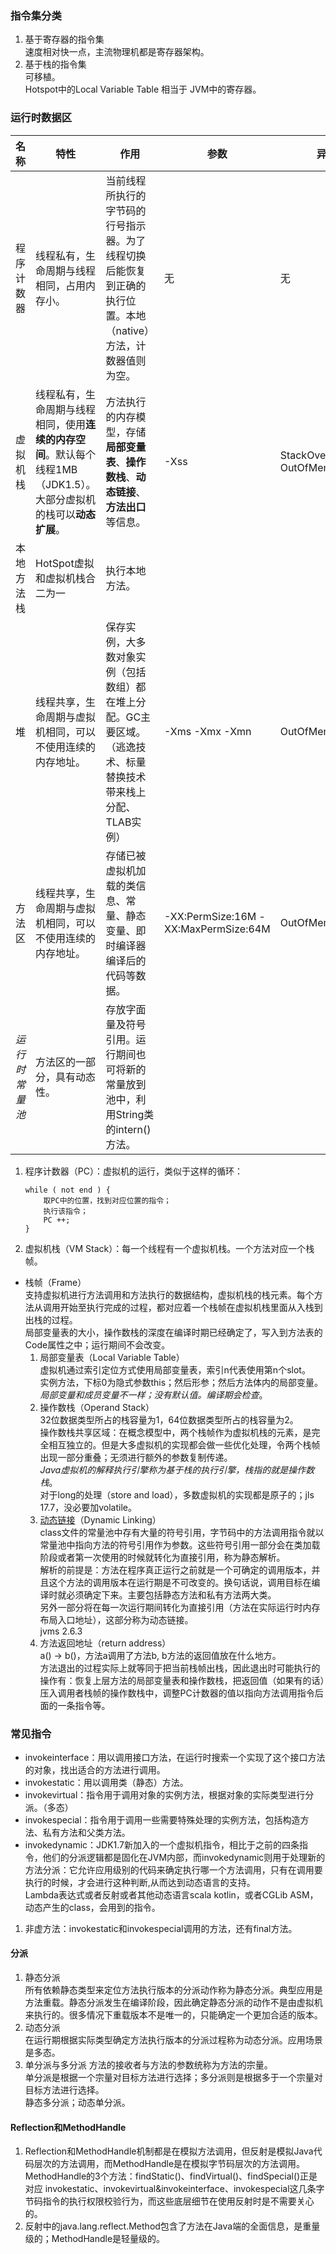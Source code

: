 ### 指令集分类
1. 基于寄存器的指令集  
速度相对快一点，主流物理机都是寄存器架构。
2. 基于栈的指令集  
可移植。  
Hotspot中的Local Variable Table 相当于 JVM中的寄存器。
### 运行时数据区

| 名称 | 特性 | 作用 | 参数 | 异常 |
|---|---|---|---|---|
| 程序计数器 | 线程私有，生命周期与线程相同，占用内存小。| 当前线程所执行的字节码的行号指示器。为了线程切换后能恢复到正确的执行位置。本地（native）方法，计数器值则为空。| 无 | 无 |
| 虚拟机栈 | 线程私有，生命周期与线程相同，使用**连续的内存空间**。默认每个线程1MB（JDK1.5）。大部分虚拟机的栈可以**动态扩展**。| 方法执行的内存模型，存储**局部变量表**、**操作数栈**、**动态链接**、**方法出口**等信息。| -Xss | StackOverflowError OutOfMemoryError |
| 本地方法栈 | HotSpot虚拟和虚拟机栈合二为一 | 执行本地方法。|  |  |
| 堆 | 线程共享，生命周期与虚拟机相同，可以不使用连续的内存地址。| 保存实例，大多数对象实例（包括数组）都在堆上分配。GC主要区域。（逃逸技术、标量替换技术带来栈上分配、TLAB实例）| -Xms -Xmx -Xmn | OutOfMemoryError |
| 方法区 | 线程共享，生命周期与虚拟机相同，可以不使用连续的内存地址。| 存储已被虚拟机加载的类信息、常量、静态变量、即时编译器编译后的代码等数据。| -XX:PermSize:16M -XX:MaxPermSize:64M | OutOfMemoryError |
| *运行时常量池* | 方法区的一部分，具有动态性。| 存放字面量及符号引用。运行期间也可将新的常量放到池中，利用String类的intern()方法。 |  |  |
1. 程序计数器（PC）：虚拟机的运行，类似于这样的循环：
    ```
    while ( not end ) {
        取PC中的位置，找到对应位置的指令；
        执行该指令；
        PC ++;
    }
    ```
2. 虚拟机栈（VM Stack）：每一个线程有一个虚拟机栈。一个方法对应一个栈帧。
- 栈帧（Frame）  
支持虚拟机进行方法调用和方法执行的数据结构，虚拟机栈的栈元素。每个方法从调用开始至执行完成的过程，都对应着一个栈帧在虚拟机栈里面从入栈到出栈的过程。  
局部变量表的大小，操作数栈的深度在编译时期已经确定了，写入到方法表的Code属性之中；运行期间不会改变。
  1. 局部变量表（Local Variable Table）  
    虚拟机通过索引定位方式使用局部变量表，索引n代表使用第n个slot。  
    实例方法，下标0为隐式参数this；然后形参；然后方法体内的局部变量。  
    *局部变量和成员变量不一样；没有默认值。编译期会检查*。
  2. 操作数栈（Operand Stack）  
    32位数据类型所占的栈容量为1，64位数据类型所占的栈容量为2。  
    操作数栈共享区域：在概念模型中，两个栈帧作为虚拟机栈的元素，是完全相互独立的。但是大多虚拟机的实现都会做一些优化处理，令两个栈帧出现一部分重叠；无须进行额外的参数复制传递。  
    *Java虚拟机的解释执行引擎称为基于栈的执行引擎，栈指的就是操作数栈*。  
    对于long的处理（store and load），多数虚拟机的实现都是原子的；jls 17.7，没必要加volatile。
  3. [动态链接](https://blog.csdn.net/qq_41813060/article/details/88379473)（Dynamic Linking）  
    class文件的常量池中存有大量的符号引用，字节码中的方法调用指令就以常量池中指向方法的符号引用作为参数。这些符号引用一部分会在类加载阶段或者第一次使用的时候就转化为直接引用，称为静态解析。  
 解析的前提是：方法在程序真正运行之前就是一个可确定的调用版本，并且这个方法的调用版本在运行期是不可改变的。换句话说，调用目标在编译时就必须确定下来。主要包括静态方法和私有方法两大类。  
 另外一部分将在每一次运行期间转化为直接引用（方法在实际运行时内存布局入口地址），这部分称为动态链接。  
    jvms 2.6.3
  4. 方法返回地址（return address）  
    a() -> b()，方法a调用了方法b, b方法的返回值放在什么地方。  
    方法退出的过程实际上就等同于把当前栈帧出栈，因此退出时可能执行的操作有：恢复上层方法的局部变量表和操作数栈，把返回值（如果有的话）压入调用者栈帧的操作数栈中，调整PC计数器的值以指向方法调用指令后面的一条指令等。
### 常见指令
- invokeinterface：用以调用接口方法，在运行时搜索一个实现了这个接口方法的对象，找出适合的方法进行调用。
- invokestatic：用以调用类（静态）方法。
- invokevirtual：指令用于调用对象的实例方法，根据对象的实际类型进行分派。（多态）
- invokespecial：指令用于调用一些需要特殊处理的实例方法，包括构造方法、私有方法和父类方法。
- invokedynamic：JDK1.7新加入的一个虚拟机指令，相比于之前的四条指令，他们的分派逻辑都是固化在JVM内部，而invokedynamic则用于处理新的方法分派：它允许应用级别的代码来确定执行哪一个方法调用，只有在调用要执行的时候，才会进行这种判断,从而达到动态语言的支持。  
Lambda表达式或者反射或者其他动态语言scala kotlin，或者CGLib ASM，动态产生的class，会用到的指令。
1. 非虚方法：invokestatic和invokespecial调用的方法，还有final方法。
#### 分派 
1. 静态分派  
所有依赖静态类型来定位方法执行版本的分派动作称为静态分派。典型应用是方法重载。静态分派发生在编译阶段，因此确定静态分派的动作不是由虚拟机来执行的。很多情况下重载版本不是唯一的，只能确定一个更加合适的版本。
2. 动态分派  
在运行期根据实际类型确定方法执行版本的分派过程称为动态分派。应用场景是多态。
3. 单分派与多分派
方法的接收者与方法的参数统称为方法的宗量。  
单分派是根据一个宗量对目标方法进行选择；多分派则是根据多于一个宗量对目标方法进行选择。  
静态多分派；动态单分派。
#### Reflection和MethodHandle
1. Reflection和MethodHandle机制都是在模拟方法调用，但反射是模拟Java代码层次的方法调用，而MethodHandle是在模拟字节码层次的方法调用。MethodHandle的3个方法：findStatic()、findVirtual()、findSpecial()正是对应
invokestatic、invokevirtual&invokeinterface、invokespecial这几条字节码指令的执行权限校验行为，而这些底层细节在使用反射时是不需要关心的。
2. 反射中的java.lang.reflect.Method包含了方法在Java端的全面信息，是重量级的；MethodHandle是轻量级的。
